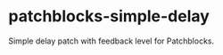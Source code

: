 patchblocks-simple-delay
========================

Simple delay patch with feedback level for Patchblocks.
